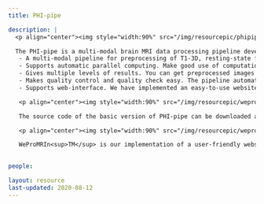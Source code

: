 ```yaml
---
title: PHI-pipe

description: |
  <p align="center"><img style="width:90%" src="/img/resourcepic/phipipe.jpg"></p>

  The PHI-pipe is a multi-modal brain MRI data processing pipeline developed in PHI. Remarkable features of this pipeline include:
   - A multi-modal pipeline for preprocessing of T1-3D, resting-state fMRI, and DWI data. This is a one-stop solution if you have scanned multi-modal images. Supported modality combinations are T1, T1+rest, and T1+DWI.
   - Supports automatic parallel computing. Make good use of computational power to automatically accelerate the processing.
   - Gives multiple levels of results. You can get preprocessed images for your customized further analyses or just tables of parcel-wise measures (such as parcel-wise cortical thickness, reho, and functional connectivity matrices) for your statistical comparisons without touching the images.
   - Makes quality control and quality check easy. The pipeline automatically evaluates and reports the quality of your data, and it generates figures for your visual check.
   - Supports web-interface. We have implemented an easy-to-use website in our center, called WeProMRI, where users can do "one-click image preprocessing"

   <p align="center"><img style="width:90%" src="/img/resourcepic/wepromri_2.png"></p>

   The source code of the basic version of PHI-pipe can be downloaded at [under updating]() Here is a user's manual. [under updating]()

   <p align="center"><img style="width:90%" src="/img/resourcepic/wepromri.png"></p>

   WeProMRIn<sup>TM</sup> is our implementation of a user-friendly website for automatical, parallel processing of multimodal brain MRI data. The pro-version of PHI-pipe with more functionalities underlies this website. Due to limited compuational resources, please contact us for accessing WeProMRI website. A tutorial for using WeProMRI is here

    
people:

layout: resource
last-updated: 2020-08-12
---
```

